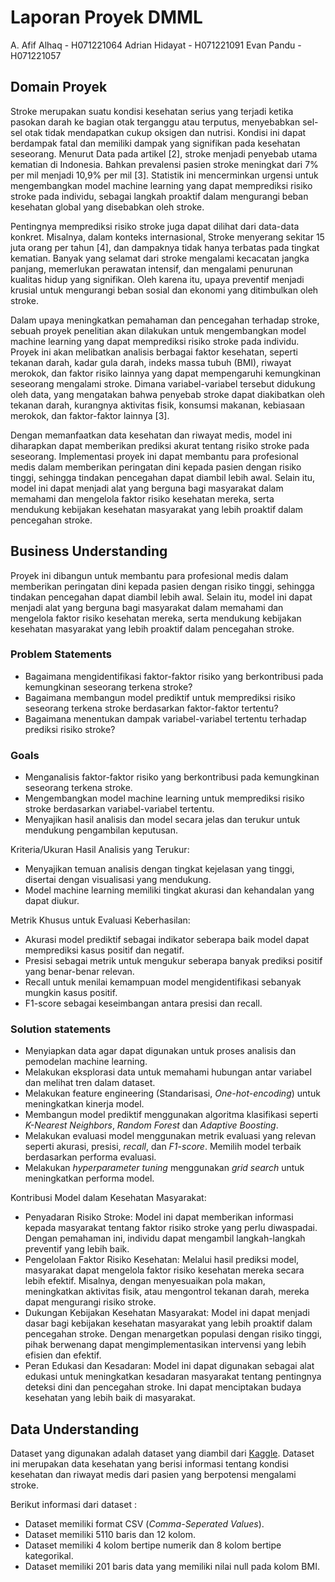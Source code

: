 # Laporan Proyek DMML
A. Afif Alhaq - H071221064
Adrian Hidayat - H071221091
Evan Pandu - H071221057

## Domain Proyek

Stroke merupakan suatu kondisi kesehatan serius yang terjadi ketika pasokan darah ke bagian otak terganggu atau terputus, menyebabkan sel-sel otak tidak mendapatkan cukup oksigen dan nutrisi. Kondisi ini dapat berdampak fatal dan memiliki dampak yang signifikan pada kesehatan seseorang. Menurut Data pada artikel [2], stroke menjadi penyebab utama kematian di Indonesia. Bahkan prevalensi pasien stroke meningkat dari 7% per mil menjadi 10,9% per mil [3]. Statistik ini mencerminkan urgensi untuk mengembangkan model machine learning yang dapat memprediksi risiko stroke pada individu, sebagai langkah proaktif dalam mengurangi beban kesehatan global yang disebabkan oleh stroke.

Pentingnya memprediksi risiko stroke juga dapat dilihat dari data-data konkret. Misalnya, dalam konteks internasional, Stroke menyerang sekitar 15 juta orang per tahun [4], dan dampaknya tidak hanya terbatas pada tingkat kematian. Banyak yang selamat dari stroke mengalami kecacatan jangka panjang, memerlukan perawatan intensif, dan mengalami penurunan kualitas hidup yang signifikan. Oleh karena itu, upaya preventif menjadi krusial untuk mengurangi beban sosial dan ekonomi yang ditimbulkan oleh stroke.

Dalam upaya meningkatkan pemahaman dan pencegahan terhadap stroke, sebuah proyek penelitian akan dilakukan untuk mengembangkan model machine learning yang dapat memprediksi risiko stroke pada individu. Proyek ini akan melibatkan analisis berbagai faktor kesehatan, seperti tekanan darah, kadar gula darah, indeks massa tubuh (BMI), riwayat merokok, dan faktor risiko lainnya yang dapat mempengaruhi kemungkinan seseorang mengalami stroke. Dimana variabel-variabel tersebut didukung oleh data, yang mengatakan bahwa penyebab stroke dapat diakibatkan oleh tekanan darah, kurangnya aktivitas fisik, konsumsi makanan, kebiasaan merokok, dan faktor-faktor lainnya [3].

Dengan memanfaatkan data kesehatan dan riwayat medis, model ini diharapkan dapat memberikan prediksi akurat tentang risiko stroke pada seseorang. Implementasi proyek ini dapat membantu para profesional medis dalam memberikan peringatan dini kepada pasien dengan risiko tinggi, sehingga tindakan pencegahan dapat diambil lebih awal. Selain itu, model ini dapat menjadi alat yang berguna bagi masyarakat dalam memahami dan mengelola faktor risiko kesehatan mereka, serta mendukung kebijakan kesehatan masyarakat yang lebih proaktif dalam pencegahan stroke.

## Business Understanding

Proyek ini dibangun untuk membantu para profesional medis dalam memberikan peringatan dini kepada pasien dengan risiko tinggi, sehingga tindakan pencegahan dapat diambil lebih awal. Selain itu, model ini dapat menjadi alat yang berguna bagi masyarakat dalam memahami dan mengelola faktor risiko kesehatan mereka, serta mendukung kebijakan kesehatan masyarakat yang lebih proaktif dalam pencegahan stroke.

### Problem Statements

- Bagaimana mengidentifikasi faktor-faktor risiko yang berkontribusi pada kemungkinan seseorang terkena stroke?
- Bagaimana membangun model prediktif untuk memprediksi risiko seseorang terkena stroke berdasarkan faktor-faktor tertentu?
- Bagaimana menentukan dampak variabel-variabel tertentu terhadap prediksi risiko stroke?

### Goals

- Menganalisis faktor-faktor risiko yang berkontribusi pada kemungkinan seseorang terkena stroke.
- Mengembangkan model machine learning untuk memprediksi risiko stroke berdasarkan variabel-variabel tertentu.
- Menyajikan hasil analisis dan model secara jelas dan terukur untuk mendukung pengambilan keputusan.

Kriteria/Ukuran Hasil Analisis yang Terukur:
- Menyajikan temuan analisis dengan tingkat kejelasan yang tinggi, disertai dengan visualisasi yang mendukung.
- Model machine learning memiliki tingkat akurasi dan kehandalan yang dapat diukur.

Metrik Khusus untuk Evaluasi Keberhasilan:
- Akurasi model prediktif sebagai indikator seberapa baik model dapat memprediksi kasus positif dan negatif.
- Presisi sebagai metrik untuk mengukur seberapa banyak prediksi positif yang benar-benar relevan.
- Recall untuk menilai kemampuan model mengidentifikasi sebanyak mungkin kasus positif.
- F1-score sebagai keseimbangan antara presisi dan recall.

### Solution statements
- Menyiapkan data agar dapat digunakan untuk proses analisis dan pemodelan machine learning.
- Melakukan eksplorasi data untuk memahami hubungan antar variabel dan melihat tren dalam dataset.
- Melakukan feature engineering (Standarisasi, *One-hot-encoding*) untuk meningkatkan kinerja model.
- Membangun model prediktif menggunakan algoritma klasifikasi seperti *K-Nearest Neighbors*, *Random Forest* dan *Adaptive Boosting*.
- Melakukan evaluasi model menggunakan metrik evaluasi yang relevan seperti akurasi, presisi, *recall*, dan *F1-score*. Memilih model terbaik berdasarkan performa evaluasi.
- Melakukan *hyperparameter tuning* menggunakan *grid search* untuk meningkatkan performa model.

Kontribusi Model dalam Kesehatan Masyarakat:
- Penyadaran Risiko Stroke: Model ini dapat memberikan informasi kepada masyarakat tentang faktor risiko stroke yang perlu diwaspadai. Dengan pemahaman ini, individu dapat mengambil langkah-langkah preventif yang lebih baik.
- Pengelolaan Faktor Risiko Kesehatan: Melalui hasil prediksi model, masyarakat dapat mengelola faktor risiko kesehatan mereka secara lebih efektif. Misalnya, dengan menyesuaikan pola makan, meningkatkan aktivitas fisik, atau mengontrol tekanan darah, mereka dapat mengurangi risiko stroke.
- Dukungan Kebijakan Kesehatan Masyarakat: Model ini dapat menjadi dasar bagi kebijakan kesehatan masyarakat yang lebih proaktif dalam pencegahan stroke. Dengan menargetkan populasi dengan risiko tinggi, pihak berwenang dapat mengimplementasikan intervensi yang lebih efisien dan efektif.
- Peran Edukasi dan Kesadaran: Model ini dapat digunakan sebagai alat edukasi untuk meningkatkan kesadaran masyarakat tentang pentingnya deteksi dini dan pencegahan stroke. Ini dapat menciptakan budaya kesehatan yang lebih baik di masyarakat.

## Data Understanding
Dataset yang digunakan adalah dataset yang diambil dari [Kaggle](https://www.kaggle.com/fedesoriano/stroke-prediction-dataset). Dataset ini merupakan data kesehatan yang berisi informasi tentang kondisi kesehatan dan riwayat medis dari pasien yang berpotensi mengalami stroke.

Berikut informasi dari dataset :
- Dataset memiliki format CSV (*Comma-Seperated Values*).
- Dataset memiliki 5110 baris dan 12 kolom.
- Dataset memiliki 4 kolom bertipe numerik dan 8 kolom bertipe kategorikal.
- Dataset memiliki 201 baris data yang memiliki nilai null pada kolom BMI.
